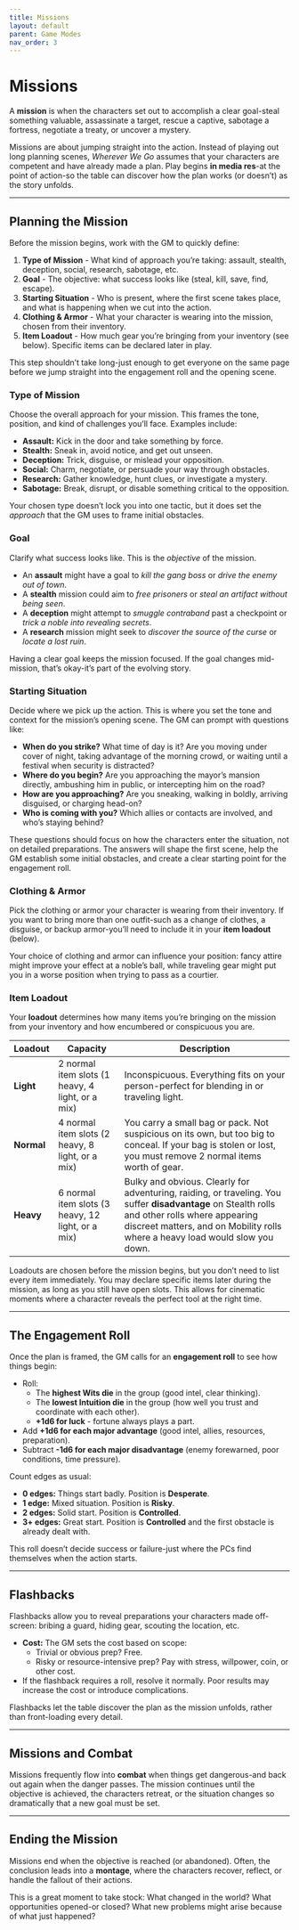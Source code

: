 ```yaml
---
title: Missions
layout: default
parent: Game Modes
nav_order: 3
---
```

# Missions  

A **mission** is when the characters set out to accomplish a clear goal-steal something valuable, assassinate a target, rescue a captive, sabotage a fortress, negotiate a treaty, or uncover a mystery.  

Missions are about jumping straight into the action. Instead of playing out long planning scenes, *Wherever We Go* assumes that your characters are competent and have already made a plan. Play begins **in media res**-at the point of action-so the table can discover how the plan works (or doesn’t) as the story unfolds.

---

## Planning the Mission  

Before the mission begins, work with the GM to quickly define:  

1. **Type of Mission** - What kind of approach you’re taking: assault, stealth, deception, social, research, sabotage, etc.  
2. **Goal** - The objective: what success looks like (steal, kill, save, find, escape).  
3. **Starting Situation** - Who is present, where the first scene takes place, and what is happening when we cut into the action.  
4. **Clothing & Armor** - What your character is wearing into the mission, chosen from their inventory.  
5. **Item Loadout** - How much gear you’re bringing from your inventory (see below). Specific items can be declared later in play.  

This step shouldn’t take long-just enough to get everyone on the same page before we jump straight into the engagement roll and the opening scene.  

### Type of Mission  

Choose the overall approach for your mission. This frames the tone, position, and kind of challenges you’ll face. Examples include:  

- **Assault:** Kick in the door and take something by force.  
- **Stealth:** Sneak in, avoid notice, and get out unseen.  
- **Deception:** Trick, disguise, or mislead your opposition.  
- **Social:** Charm, negotiate, or persuade your way through obstacles.  
- **Research:** Gather knowledge, hunt clues, or investigate a mystery.  
- **Sabotage:** Break, disrupt, or disable something critical to the opposition.  

Your chosen type doesn’t lock you into one tactic, but it does set the *approach* that the GM uses to frame initial obstacles.  

### Goal  

Clarify what success looks like. This is the *objective* of the mission.  

- An **assault** might have a goal to *kill the gang boss* or *drive the enemy out of town*.  
- A **stealth** mission could aim to *free prisoners* or *steal an artifact without being seen*.  
- A **deception** might attempt to *smuggle contraband* past a checkpoint or *trick a noble into revealing secrets*.  
- A **research** mission might seek to *discover the source of the curse* or *locate a lost ruin*.  

Having a clear goal keeps the mission focused. If the goal changes mid-mission, that’s okay-it’s part of the evolving story.  

### Starting Situation  

Decide where we pick up the action. This is where you set the tone and context for the mission’s opening scene. The GM can prompt with questions like:  

- **When do you strike?** What time of day is it? Are you moving under cover of night, taking advantage of the morning crowd, or waiting until a festival when security is distracted?
- **Where do you begin?** Are you approaching the mayor’s mansion directly, ambushing him in public, or intercepting him on the road?
- **How are you approaching?** Are you sneaking, walking in boldly, arriving disguised, or charging head-on?
- **Who is coming with you?** Which allies or contacts are involved, and who’s staying behind?  

These questions should focus on how the characters enter the situation, not on detailed preparations. The answers will shape the first scene, help the GM establish some initial obstacles, and create a clear starting point for the engagement roll.

### Clothing & Armor  

Pick the clothing or armor your character is wearing from their inventory. If you want to bring more than one outfit-such as a change of clothes, a disguise, or backup armor-you’ll need to include it in your **item loadout** (below).  

Your choice of clothing and armor can influence your position: fancy attire might improve your effect at a noble’s ball, while traveling gear might put you in a worse position when trying to pass as a courtier.  

### Item Loadout  

Your **loadout** determines how many items you’re bringing on the mission from your inventory and how encumbered or conspicuous you are.  

| Loadout | Capacity | Description |
|--------|----------|-------------|
| **Light** | 2 normal item slots (1 heavy, 4 light, or a mix) | Inconspicuous. Everything fits on your person-perfect for blending in or traveling light. |
| **Normal** | 4 normal item slots (2 heavy, 8 light, or a mix) | You carry a small bag or pack. Not suspicious on its own, but too big to conceal. If your bag is stolen or lost, you must remove 2 normal items worth of gear. |
| **Heavy** | 6 normal item slots (3 heavy, 12 light, or a mix) | Bulky and obvious. Clearly for adventuring, raiding, or traveling. You suffer **disadvantage** on Stealth rolls and other rolls where appearing discreet matters, and on Mobility rolls where a heavy load would slow you down. |

Loadouts are chosen before the mission begins, but you don’t need to list every item immediately. You may declare specific items later during the mission, as long as you still have open slots. This allows for cinematic moments where a character reveals the perfect tool at the right time.

---

## The Engagement Roll  

Once the plan is framed, the GM calls for an **engagement roll** to see how things begin:  

- Roll:  
  - The **highest Wits die** in the group (good intel, clear thinking).  
  - The **lowest Intuition die** in the group (how well you trust and coordinate with each other).  
  - **+1d6 for luck** - fortune always plays a part.  
- Add **+1d6 for each major advantage** (good intel, allies, resources, preparation).  
- Subtract **-1d6 for each major disadvantage** (enemy forewarned, poor conditions, time pressure).  

Count edges as usual:  

- **0 edges:** Things start badly. Position is **Desperate**.  
- **1 edge:** Mixed situation. Position is **Risky**.  
- **2 edges:** Solid start. Position is **Controlled**.  
- **3+ edges:** Great start. Position is **Controlled** and the first obstacle is already dealt with.  

This roll doesn’t decide success or failure-just where the PCs find themselves when the action starts.

---

## Flashbacks  

Flashbacks allow you to reveal preparations your characters made off-screen: bribing a guard, hiding gear, scouting the location, etc.  

- **Cost:** The GM sets the cost based on scope:  
  - Trivial or obvious prep? Free.  
  - Risky or resource-intensive prep? Pay with stress, willpower, coin, or other cost.  
- If the flashback requires a roll, resolve it normally. Poor results may increase the cost or introduce complications.  

Flashbacks let the table discover the plan as the mission unfolds, rather than front-loading every detail.

---

## Missions and Combat  

Missions frequently flow into **combat** when things get dangerous-and back out again when the danger passes. The mission continues until the objective is achieved, the characters retreat, or the situation changes so dramatically that a new goal must be set.

---

## Ending the Mission  

Missions end when the objective is reached (or abandoned). Often, the conclusion leads into a **montage**, where the characters recover, reflect, or handle the fallout of their actions.  

This is a great moment to take stock: What changed in the world? What opportunities opened-or closed? What new problems might arise because of what just happened?
